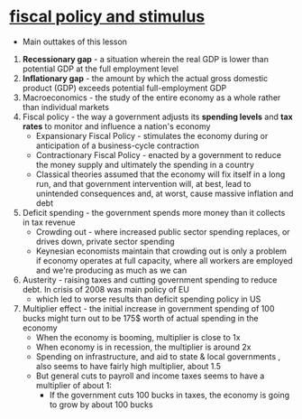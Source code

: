 # [fiscal policy and stimulus](https://www.youtube.com/watch?v=otmgFQHbaDo&list=PL1oDmcs0xTD-dJN1PL2N1urX0EKupBJCQ&index=9)
- Main outtakes of this lesson
1. __Recessionary gap__ - a situation wherein the real GDP is lower than potential GDP at the full employment level
2. __Inflationary gap__ - the amount by which the actual gross domestic product (GDP) exceeds potential full-employment GDP
3. Macroeconomics - the study of the entire economy as a whole rather than individual markets
4. Fiscal policy -  the way a government adjusts its __spending levels__ and __tax rates__ to monitor and influence a nation's economy
    - Expansionary Fiscal Policy - stimulates the economy during or anticipation of a business-cycle contraction
    - Contractionary Fiscal Policy - enacted by a government to reduce the money supply and ultimately the spending in a country
    - Classical theories assumed that the economy will fix itself in a long run, and that government intervention will, at best, lead to unintended consequences and, at worst, cause massive inflation and debt
5. Deficit spending - the government spends more money than it collects in tax revenue
    - Crowding out - where increased public sector spending replaces, or drives down,  private sector spending
    - Keynesian economists maintain that crowding out is only a problem if economy operates at full capacity, where all workers are employed and we're producing as much as we can
6. Austerity - raising taxes and cutting government spending to reduce debt. In crisis of 2008 was main policy of EU
    - which led to worse results than deficit spending policy in US
7. Multiplier effect - the initial increase in government spending of 100 bucks might turn out to be 175$ worth of actual spending in the economy
    - When the economy is booming, multiplier is close to 1x
    - When economy is in recession, the multiplier is around 2x
    - Spending on infrastructure, and aid to state & local governments , also seems to have fairly high multiplier, about 1.5
    - But general cuts to payroll and income taxes seems to have a multiplier of about 1:
        - If the government cuts 100 bucks in taxes, the economy is going to grow by about 100 bucks
